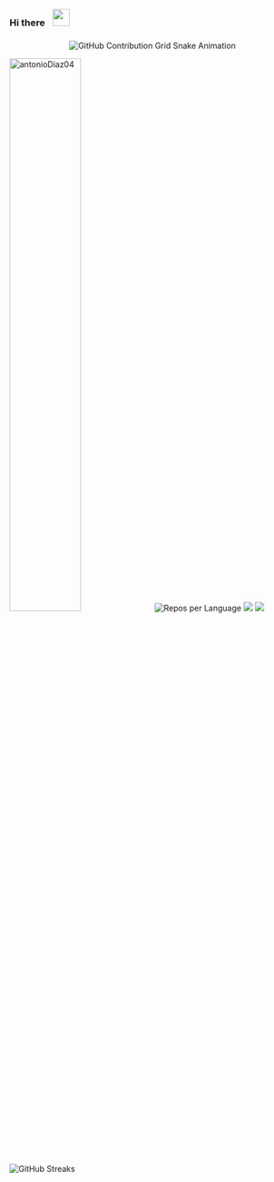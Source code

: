 ### Hi there  <img align="rigth" alt="" width="30px" style="padding:10px;" src="https://images.emojiterra.com/google/noto-emoji/animated-emoji/1f44b.gif" />
 
<div align="center">
    <img src="https://raw.githubusercontent.com/antonioDiaz04/antonioDiaz04/output/github-contribution-grid-snake.svg" alt="GitHub Contribution Grid Snake Animation"/>
</div>


<a href="#-my-github-stats--"><img   width="50%" src="https://gh-readme-profile.vercel.app/api?username=antonioDiaz04&theme=neon-dark&border_width=0&border_radius=15.2&hide_border=true" alt="antonioDiaz04" /></a>
![Repos per Language](https://github-profile-summary-cards.vercel.app/api/cards/repos-per-language?username=antonioDiaz04&theme=blue_green)
![](https://github-profile-summary-cards.vercel.app/api/cards/profile-details?username=antonioDiaz04&theme=midnight_purple)
![](https://github-profile-summary-cards.vercel.app/api/cards/productive-time?username=antonioDiaz04&theme=github_dark)
![GitHub Streaks](http://github-readme-streak-stats.herokuapp.com?user=antonioDiaz04&theme=dracula&hide_border=true)

